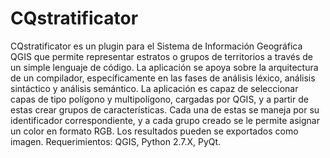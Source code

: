 # CQstratificator
CQstratificator es un plugin para el Sistema de Información Geográfica QGIS que permite representar estratos o grupos de territorios a través de un simple lenguaje de código. La aplicación se apoya sobre la arquitectura de un compilador, específicamente en las fases de análisis léxico, análisis sintáctico y análisis semántico.
La aplicación es capaz de seleccionar capas de tipo polígono y multipolígono, cargadas por QGIS, y a partir de estas crear grupos de características. Cada una de estas se maneja por su identificador correspondiente, y a cada grupo creado se le permite asignar un color en formato RGB. Los resultados pueden se exportados como imagen.
Requerimientos: QGIS, Python 2.7.X, PyQt.
